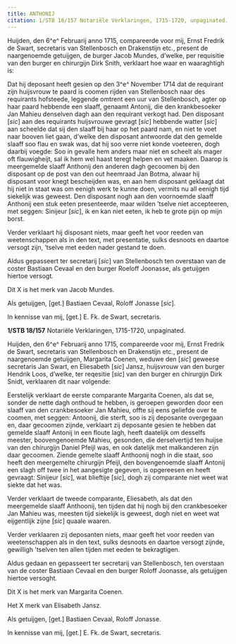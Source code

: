 ```yaml
---
title: ANTHONIJ
citation: 1/STB 18/157 Notariële Verklaringen, 1715-1720, unpaginated.
---
```


Huijden, den 6^e^ Februarij anno 1715, compareerde voor mij, Ernst Fredrik de Swart, secretaris van Stellenbosch en Drakenstijn etc., present de naargenoemde getuijgen, de burger Jacob Mundes, d’welke, per requisitie van den burger en chirurgijn Dirk Snith, verklaart hoe waar en waaraghtigh is:

Dat hij deposant heeft gesien op den 3^e^ November 1714 dat de requirant zijn huijsvrouw te paard is coomen rijden van Stellenbosch naar des requirants hofsteede, leggende omtrent een uur van Stellenbosch, agter op haar paard hebbende een slaaff, genaamt Antonij, die den krankbesoeker Jan Mahieu denselven dagh aan den requirant verkogt had. Den disposant \[*sic*\] aan des requirants huijsvrouwe gevragt \[*sic*\] hebbende watter \[*sic*\] aan scheelde dat sij den slaaff bij haar op het paard nam, en niet te voet naar booven liet gaan, d’welke den disposant antwoorde dat den gemelde slaaff soo flau en swak was, dat hij soo verre niet konde voeteeren, dogh daarbij voegde: Soo in gevalle hem anders maar niet en scheelt als mager oft flauwigheijt, sal ik hem wel haast teregt helpen en vet maaken. Daarop is meergemelde slaaff Anthonij den anderen dagh gecoomen bij den disposant op de post van den out heemraad Jan Botma, alwaar hij disposant voor knegt bescheijden was, en aan hem disposant geklaagt dat hij niet in staat was om eenigh werk te kunne doen, vermits nu all eenigh tijd siekelijk was geweest. Den disposant nogh aan den voornoemde slaaff Anthonij een stuk eeten presenteerde, maar wilden ’tselve niet accepteeren, met seggen: Sinijeur \[*sic*\], ik en kan niet eeten, ik heb te grote pijn op mijn borst.

Verder verklaart hij disposant niets, maar geeft het voor reeden van weetenschappen als in den text, met presentatie, sulks desnoots en daartoe versogt zijn, ’tselve met eeden nader gestand te doen.

Aldus gepasseert ter secretarij \[*sic*\] van Stellenbosch ten overstaan van de coster Bastiaan Cevaal en den burger Roeloff Joonasse, als getuijgen hiertoe versogt.

Dit X is het merk van Jacob Mundes.

Als getuijgen, \[get.\] Bastiaen Cevaal, Roloff Jonasse \[*sic*\].

In kennisse van mij, \[get.\] E. Fk. de Swart, secretaris.

**1/STB 18/157** Notariële Verklaringen, 1715-1720, unpaginated.

Huijden, den 6^e^ Februarij anno 1715, compareerde voor mij, Ernst Fredrik de Swart, secretaris van Stellenbosch en Drakenstijn etc., present de naargenoemde getuijgen, Margarita Coenen, weduwe den \[*sic*\] geweese secretaris Jan Swart, en Eliesabeth \[*sic*\] Jansz, huijsvrouw van den burger Hendrik Loos, d’welke, ter reqesitie \[*sic*\] van den burger en chirurgijn Dirk Snidt, verklaaren dit naar volgende:

Eerstelijk verklaart de eerste comparante Margarita Coenen, als dat se, sonder de nette dagh onthoud te hebben, is geroepen geworden door een slaaff van den crankbesoeker Jan Mahieu, offte sij eens geliefde over te coomen, met seggen: Antoonij, die sterft, soo is zij deposante overgegaan en, daar gecoomen zijnde, verklaart zij deposante gesien te hebben dat gemelde slaaff Antonij in een floute lagh, heeft daatelijk om desselfs meester, boovengenoemde Mahieu, gesonden, die derselvertijd ten huijse van den chirurgijn Daniel Pfeijl was, en ook datelijk met malkanderen zijn daar gecoomen. Ziende gemelte slaaff Anthoonij nogh in die staat, soo heeft den meergemelte chirurgijn Pfeijl, den bovengenoemde slaaff Antonij een slagh off twee in het aangesigte gegeven, is opgereesen en heeft gevraagt: Sinijeur \[*sic*\], wat blieftije \[*sic*\], dogh zij comparante niet weet wat siekte dat het was.

Verder verklaart de tweede comparante, Eliesabeth, als dat den meergemelde slaaff Anthoonij, ten tijden dat hij nogh bij den crankbesoeker Jan Mahieu was, meesten tijd siekelijk is geweest, dogh niet en weet wat eijgentlijk zijne \[*sic*\] quaale waaren.

Verder verklaaren zij deposanten niets, maar geeft het voor reeden van weetenschappen als in den text, sulks desnoots en daartoe versogt zijnde, gewilligh ’tselven ten allen tijden met eeden te bekragtigen.

Aldus gedaan en gepasseert ter secretarij van Stellenbosch, ten overstaan van de coster Bastiaan Cevaal en den burger Roloff Joonasse, als getuijgen hiertoe versoght.

Dit X is het merk van Margarita Coenen.

Het X merk van Elisabeth Jansz.

Als getuijgen, \[get.\] Bastiaen Cevaal, Roloff Jonasse.

In kennisse van mij, \[get.\] E. Fk. de Swart, secretaris.